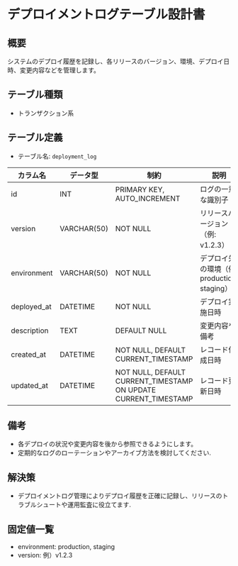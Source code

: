 # デプロイメントログテーブル設計書

## 概要
システムのデプロイ履歴を記録し、各リリースのバージョン、環境、デプロイ日時、変更内容などを管理します。

## テーブル種類
- トランザクション系

## テーブル定義
- テーブル名: `deployment_log`

| カラム名      | データ型      | 制約                                      | 説明                                  |
|---------------|---------------|-------------------------------------------|---------------------------------------|
| id            | INT           | PRIMARY KEY, AUTO_INCREMENT               | ログの一意な識別子                     |
| version       | VARCHAR(50)   | NOT NULL                                  | リリースバージョン（例: v1.2.3）         |
| environment   | VARCHAR(50)   | NOT NULL                                  | デプロイ先の環境（例: production, staging） |
| deployed_at   | DATETIME      | NOT NULL                                  | デプロイ実施日時                       |
| description   | TEXT          | DEFAULT NULL                              | 変更内容や備考                         |
| created_at    | DATETIME      | NOT NULL, DEFAULT CURRENT_TIMESTAMP       | レコード作成日時                       |
| updated_at    | DATETIME      | NOT NULL, DEFAULT CURRENT_TIMESTAMP ON UPDATE CURRENT_TIMESTAMP | レコード更新日時    |

## 備考
- 各デプロイの状況や変更内容を後から参照できるようにします。
- 定期的なログのローテーションやアーカイブ方法を検討してください.

## 解決策
- デプロイメントログ管理によりデプロイ履歴を正確に記録し、リリースのトラブルシュートや運用監査に役立てます.

## 固定値一覧
- environment: production, staging
- version: 例）v1.2.3
